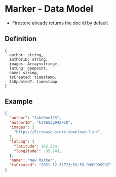 # Marker - Data Model

- Firestore already returns the doc id by default

## Definition
```
{
  author: string,
  authorID: string,
  images: Array<string>,
  latLng: geopoint,
  name: string,
  tsCreated: timestamp,
  tsUpdated?: timestamp
}
```

## Example
```json
{
  "author": "JohnDoe123",
  "authorID": "kITE53g942FsO",
  "images": [
    "https://Firebase-store-download-link",
  ],
  "latLng": {
    "latitude": 142.354,
    "longitude": -35.243,
  },
  "name": "New Marker",
  "tsCreated": "2021-12-31T23:59:59.999999999Z"
}
```
